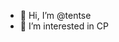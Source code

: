 - 👋 Hi, I’m @tentse
- 👀 I’m interested in CP

<!---
tentse/tentse is a ✨ special ✨ repository because its `README.md` (this file) appears on your GitHub profile.
You can click the Preview link to take a look at your changes.
--->
